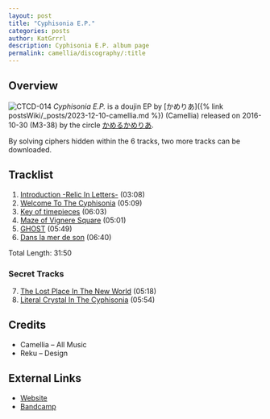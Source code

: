 ```yaml
---
layout: post
title: "Cyphisonia E.P."
categories: posts
author: KatGrrrl
description: Cyphisonia E.P. album page
permalink: camellia/discography/:title
---
```


## Overview

![CTCD-014](https://cdn.camellia.wiki/images/camellia/albums/CTCD-014.jpg)
*Cyphisonia E.P.* is a doujin EP by [かめりあ]({% link postsWiki/_posts/2023-12-10-camellia.md %}) (Camellia) released on 2016-10-30 (M3-38) by the circle [かめるかめりあ](#).

By solving ciphers hidden within the 6 tracks, two more tracks can be downloaded.

## Tracklist

1. [Introduction -Relic In Letters-](<{% link postsInclude/_posts/camellia/songs/Introduction-Relic-In-Letters-/2024-03-14-Introduction-Relic-In-Letters-.md %}>) (03:08)
2. [Welcome To The Cyphisonia](<{% link postsInclude/_posts/camellia/songs/Welcome-To-The-Cyphisonia/2024-03-14-Welcome-To-The-Cyphisonia.md %}>) (05:09)
3. [Key of timepieces](<{% link postsInclude/_posts/camellia/songs/Key-of-timepieces/2024-03-14-Key-of-timepieces.md %}>) (06:03)
4. [Maze of Vignere Square](<{% link postsInclude/_posts/camellia/songs/Maze-of-Vignere-Square/2024-03-14-Maze-of-Vignere-Square.md %}>) (05:01)
5. [GHOST](<{% link postsInclude/_posts/camellia/songs/GHOST/2024-03-14-GHOST.md %}>) (05:49)
6. [Dans la mer de son](<{% link postsInclude/_posts/camellia/songs/Dans-la-mer-de-son/2024-03-14-Dans-la-mer-de-son.md %}>) (06:40)

Total Length: 31:50

### Secret Tracks

7. [The Lost Place In The New World](<{% link postsInclude/_posts/camellia/songs/The-Lost-Place-In-The-New-World/2024-03-14-The-Lost-Place-In-The-New-World.md %}>) (05:18)
8. [Literal Crystal In The Cyphisonia](<{% link postsInclude/_posts/camellia/songs/Literal-Crystal-In-The-Cyphisonia/2024-03-14-Literal-Crystal-In-The-Cyphisonia.md %}>) (05:54)

## Credits

* Camellia – All Music
* Reku – Design

## External Links

* [Website](https://cametek.jp/cyphisonia/)
* [Bandcamp](https://cametek.bandcamp.com/album/cyphisonia-e-p)
